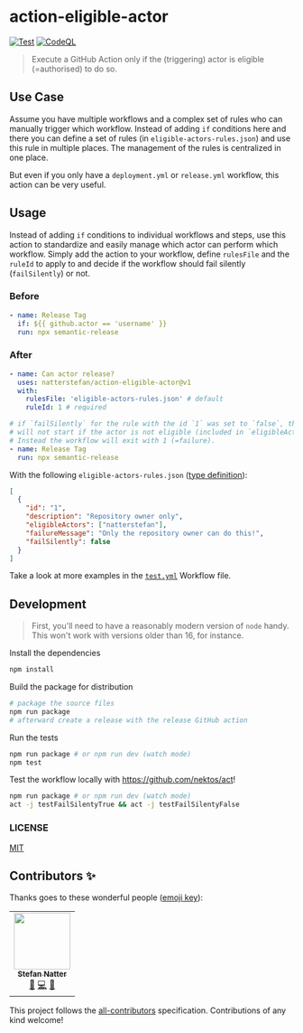 # action-eligible-actor

[![Test](https://github.com/natterstefan/action-eligible-actor/actions/workflows/test.yml/badge.svg)](https://github.com/natterstefan/action-eligible-actor/actions/workflows/test.yml) [![CodeQL](https://github.com/natterstefan/action-eligible-actor/actions/workflows/codeql-analysis.yml/badge.svg)](https://github.com/natterstefan/action-eligible-actor/actions/workflows/codeql-analysis.yml)

> Execute a GitHub Action only if the (triggering) actor is eligible (=authorised) to do so.

## Use Case

Assume you have multiple workflows and a complex set of rules who can manually
trigger which workflow. Instead of adding `if` conditions here and there you can
define a set of rules (in `eligible-actors-rules.json`) and use this rule in
multiple places. The management of the rules is centralized in one place.

But even if you only have a `deployment.yml` or `release.yml` workflow, this
action can be very useful.

## Usage

Instead of adding `if` conditions to individual workflows and steps, use this
action to standardize and easily manage which actor can perform which workflow.
Simply add the action to your workflow, define `rulesFile` and the `ruleId` to
apply to and decide if the workflow should fail silently (`failSilently`) or
not.

### Before

```yml
- name: Release Tag
  if: ${{ github.actor == 'username' }}
  run: npx semantic-release
```

### After

```yml
- name: Can actor release?
  uses: natterstefan/action-eligible-actor@v1
  with:
    rulesFile: 'eligible-actors-rules.json' # default
    ruleId: 1 # required

# if `failSilently` for the rule with the id `1` was set to `false`, this step
# will not start if the actor is not eligible (included in `eligibleActors`).
# Instead the workflow will exit with 1 (=failure).
- name: Release Tag
  run: npx semantic-release
```

With the following `eligible-actors-rules.json` ([type definition](src/types.ts#L14-L36)):

```json
[
  {
    "id": "1",
    "description": "Repository owner only",
    "eligibleActors": ["natterstefan"],
    "failureMessage": "Only the repository owner can do this!",
    "failSilently": false
  }
]
```

Take a look at more examples in the
[`test.yml`](.github/workflows/test.yml#L24) Workflow file.

## Development

> First, you'll need to have a reasonably modern version of `node` handy. This
> won't work with versions older than 16, for instance.

Install the dependencies

```bash
npm install
```

Build the package for distribution

```bash
# package the source files
npm run package
# afterward create a release with the release GitHub action
```

Run the tests

```bash
npm run package # or npm run dev (watch mode)
npm test
```

Test the workflow locally with <https://github.com/nektos/act>!

```bash
npm run package # or npm run dev (watch mode)
act -j testFailSilentyTrue && act -j testFailSilentyFalse
```

### LICENSE

[MIT](LICENSE)

## Contributors ✨

Thanks goes to these wonderful people ([emoji key](https://allcontributors.org/docs/en/emoji-key)):

<!-- ALL-CONTRIBUTORS-LIST:START - Do not remove or modify this section -->
<!-- prettier-ignore-start -->
<!-- markdownlint-disable -->
<table>
  <tr>
    <td align="center"><a href="https://natterstefan.me/"><img src="https://avatars.githubusercontent.com/u/1043668?v=4?s=100" width="100px;" alt=""/><br /><sub><b>Stefan Natter</b></sub></a><br /><a href="#ideas-natterstefan" title="Ideas, Planning, & Feedback">🤔</a> <a href="https://github.com/natterstefan/action-eligible-actor/commits?author=natterstefan" title="Code">💻</a> <a href="https://github.com/natterstefan/action-eligible-actor/commits?author=natterstefan" title="Documentation">📖</a></td>
  </tr>
</table>

<!-- markdownlint-restore -->
<!-- prettier-ignore-end -->

<!-- ALL-CONTRIBUTORS-LIST:END -->

This project follows the [all-contributors](https://github.com/all-contributors/all-contributors) specification. Contributions of any kind welcome!
